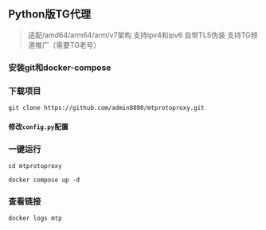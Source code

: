 ## Python版TG代理 ##
>适配/amd64/arm64/arm/v7架构
>支持ipv4和ipv6
>自带TLS伪装
>支持TG频道推广（需要TG老号）

### 安装git和docker-compose

### 下载项目
```
git clone https://github.com/admin8800/mtprotoproxy.git
```
#### 修改`config.py`配置

### 一键运行
```
cd mtprotoproxy
```
```
docker compose up -d
```

### 查看链接

```
docker logs mtp
```
